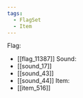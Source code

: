 ```yaml
---
tags:
  - FlagSet
  - Item
---
```

Flag:
- [[flag_11387]]
Sound:
- [[sound_17]]
- [[sound_43]]
- [[sound_44]]
Item:
- [[item_516]]
